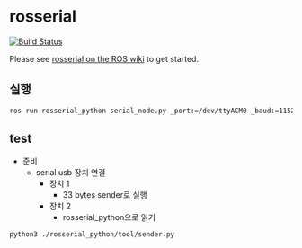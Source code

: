 # rosserial

[![Build Status](https://travis-ci.org/ros-drivers/rosserial.svg?branch=melodic-devel)](https://travis-ci.org/ros-drivers/rosserial)

Please see [rosserial on the ROS wiki](http://wiki.ros.org/rosserial) to get started.

## 실행
```bash
ros run rosserial_python serial_node.py _port:=/dev/ttyACM0 _baud:=115200
```

## test
* 준비
  * serial usb 장치 연결
    * 장치 1
      * 33 bytes sender로 실행
    * 장치 2
      * rosserial_python으로 읽기
```bash
python3 ./rosserial_python/tool/sender.py
```
